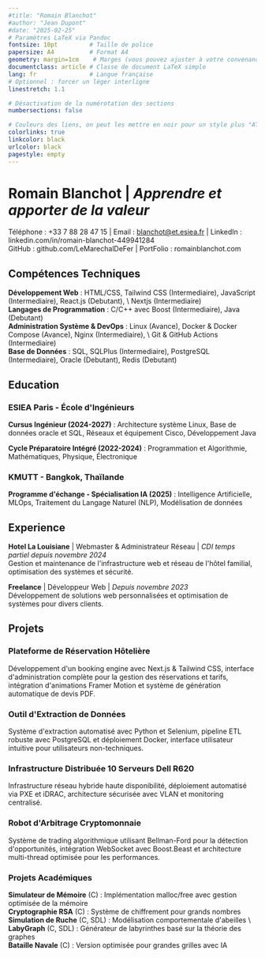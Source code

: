 ```yaml
---
#title: "Romain Blanchot"
#author: "Jean Dupont"
#date: "2025-02-25"
# Paramètres LaTeX via Pandoc
fontsize: 10pt         # Taille de police
papersize: A4          # Format A4
geometry: margin=1cm    # Marges (vous pouvez ajuster à votre convenance)
documentclass: article # Classe de document LaTeX simple
lang: fr               # Langue française
# Optionnel : forcer un léger interligne
linestretch: 1.1

# Désactivation de la numérotation des sections
numbersections: false

# Couleurs des liens, on peut les mettre en noir pour un style plus "ATS"
colorlinks: true
linkcolor: black
urlcolor: black
pagestyle: empty
---
```



# Romain Blanchot | *Apprendre et apporter de la valeur*


Téléphone : +33 7 88 28 47 15 | Email : blanchot@et.esiea.fr | LinkedIn : linkedin.com/in/romain-blanchot-449941284  \
GitHub : github.com/LeMarechalDeFer | PortFolio : romainblanchot.com

## Compétences Techniques
**Développement Web** : HTML/CSS, Tailwind CSS (Intermediaire), JavaScript (Intermediaire), React.js (Debutant), \ Nextjs (Intermediaire) \
**Langages de Programmation** : C/C++ avec Boost (Intermediaire), Java (Debutant) \
**Administration Système & DevOps** : Linux (Avance), Docker & Docker Compose (Avance), Nginx (Intermediaire), \ Git & GitHub Actions (Intermediaire) \
**Base de Données** : SQL, SQLPlus (Intermediaire), PostgreSQL (Intermediaire), Oracle (Debutant), Redis (Debutant)

## Education
### ESIEA Paris - École d'Ingénieurs
**Cursus Ingénieur (2024-2027)** : Architecture système Linux, Base de données oracle et SQL, Réseaux et équipement Cisco, Développement Java

**Cycle Préparatoire Intégré (2022-2024)** : Programmation et Algorithmie, Mathématiques, Physique, Électronique 

### KMUTT - Bangkok, Thaïlande
**Programme d'échange - Spécialisation IA (2025)** : Intelligence Artificielle, MLOps, Traitement du Langage Naturel (NLP), Modélisation de données

## Experience
**Hotel La Louisiane** | Webmaster & Administrateur Réseau | *CDI temps partiel depuis novembre 2024* \
Gestion et maintenance de l'infrastructure web et réseau de l'hôtel familial, optimisation des systèmes et sécurité.

**Freelance** | Développeur Web | *Depuis novembre 2023* \
Développement de solutions web personnalisées et optimisation de systèmes pour divers clients.

## Projets

### Plateforme de Réservation Hôtelière
Développement d'un booking engine avec Next.js & Tailwind CSS, interface d'administration complète pour la gestion des réservations et tarifs, intégration d'animations Framer Motion et système de génération automatique de devis PDF.

### Outil d'Extraction de Données
Système d'extraction automatisé avec Python et Selenium, pipeline ETL robuste avec PostgreSQL et déploiement Docker, interface utilisateur intuitive pour utilisateurs non-techniques.

### Infrastructure Distribuée 10 Serveurs Dell R620
Infrastructure réseau hybride haute disponibilité, déploiement automatisé via PXE et iDRAC, architecture sécurisée avec VLAN et monitoring centralisé.

### Robot d'Arbitrage Cryptomonnaie
Système de trading algorithmique utilisant Bellman-Ford pour la détection d'opportunités, intégration WebSocket avec Boost.Beast et architecture multi-thread optimisée pour les performances.

### Projets Académiques
**Simulateur de Mémoire** (C) : Implémentation malloc/free avec gestion optimisée de la mémoire \
**Cryptographie RSA** (C) : Système de chiffrement pour grands nombres \
**Simulation de Ruche** (C, SDL) : Modélisation comportementale d'abeilles \    
**LabyGraph** (C, SDL) : Générateur de labyrinthes basé sur la théorie des graphes \
**Bataille Navale** (C) : Version optimisée pour grandes grilles avec IA

